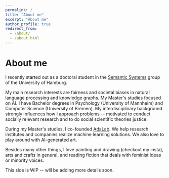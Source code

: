 ```yaml
---
permalink: /
title: "About me"
excerpt: "About me"
author_profile: true
redirect_from: 
  - /about/
  - /about.html
---
```


# About me

I recently started out as a doctoral student in the [Semantic Systems](https://www.inf.uni-hamburg.de/en/inst/ab/sems/home.html) group of the University of Hamburg. 

My main research interests are fairness and societal biases in natural language processing and knowledge graphs. My Master's studies focused on AI. I have Bachelor degrees in Psychology (University of Mannheim) and Computer Science (University of Bremen). My interdisciplinary background strongly influences how I approach problems -- motivated to conduct socially relevant research and to do social scientific theories justice.

During my Master's studies, I co-founded [AdaLab](https://adalab.ai/). We help research institutes and companies realize machine learning solutions. We also love to play around with AI-generated art.

Besides many other things, I love painting and drawing (checkout my insta), arts and crafts in general, and reading fiction that deals with feminist ideas or minority voices. 

This side is WIP -- will be adding more details soon.
